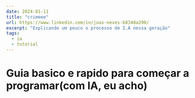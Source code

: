 ```yaml
---
date: 2024-01-11
title: "crimeee"
url: https://www.linkedin.com/in/joas-neves-b8340a290/
excerpt: "Explicando um pouco o processo de I.A nessa geração"
tags:
  - ia
  - tutorial
---
```


# Guia basico e rapido para começar a programar(com IA, eu acho)
